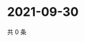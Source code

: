 # 2021-09-30

共 0 条

<!-- BEGIN -->
<!-- 最后更新时间 Thu Sep 30 2021 21:23:49 GMT+0800 (China Standard Time) -->

<!-- END -->
